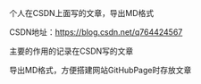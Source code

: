 个人在CSDN上面写的文章，导出MD格式

CSDN地址：https://blog.csdn.net/q764424567

主要的作用的记录在CSDN写的文章

导出MD格式，方便搭建网站GitHubPage时存放文章